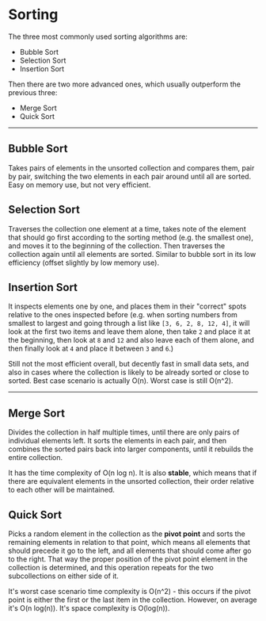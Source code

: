 # Sorting
The three most commonly used sorting algorithms are:
* Bubble Sort
* Selection Sort
* Insertion Sort

Then there are two more advanced ones, which usually outperform the previous three:
* Merge Sort
* Quick Sort

**************************

## Bubble Sort
Takes pairs of elements in the unsorted collection and compares them, pair by pair, switching the two elements in each pair around until all are sorted. Easy on memory use, but not very efficient.

## Selection Sort
Traverses the collection one element at a time, takes note of the element that should go first according to the sorting method (e.g. the smallest one), and moves it to the beginning of the collection. Then traverses the collection again until all elements are sorted. Similar to bubble sort in its low efficiency (offset slightly by low memory use).

## Insertion Sort
It inspects elements one by one, and places them in their "correct" spots relative to the ones inspected before (e.g. when sorting numbers from smallest to largest and going through a list like `[3, 6, 2, 8, 12, 4]`, it will look at the first two items and leave them alone, then take `2` and place it at the beginning, then look at `8` and `12` and also leave each of them alone, and then finally look at `4` and place it between `3` and `6`.)

Still not the most efficient overall, but decently fast in small data sets, and also in cases where the collection is likely to be already sorted or close to sorted. Best case scenario is actually O(n). Worst case is still O(n^2).

**************************

## Merge Sort
Divides the collection in half multiple times, until there are only pairs of individual elements left. It sorts the elements in each pair, and then combines the sorted pairs back into larger components, until it rebuilds the entire collection.

It has the time complexity of O(n log n). It is also **stable**, which means that if there are equivalent elements in the unsorted collection, their order relative to each other will be maintained.

## Quick Sort
Picks a random element in the collection as the **pivot point** and sorts the remaining elements in relation to that point, which means all elements that should precede it go to the left, and all elements that should come after go to the right. That way the proper position of the pivot point element in the collection is determined, and this operation repeats for the two subcollections on either side of it.

It's worst case scenario time complexity is O(n^2) - this occurs if the pivot point is either the first or the last item in the collection. However, on average it's O(n log(n)). It's space complexity is O(log(n)).
